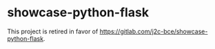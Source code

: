 # showcase-python-flask

This project is retired in favor of <https://gitlab.com/j2c-bce/showcase-python-flask>.
